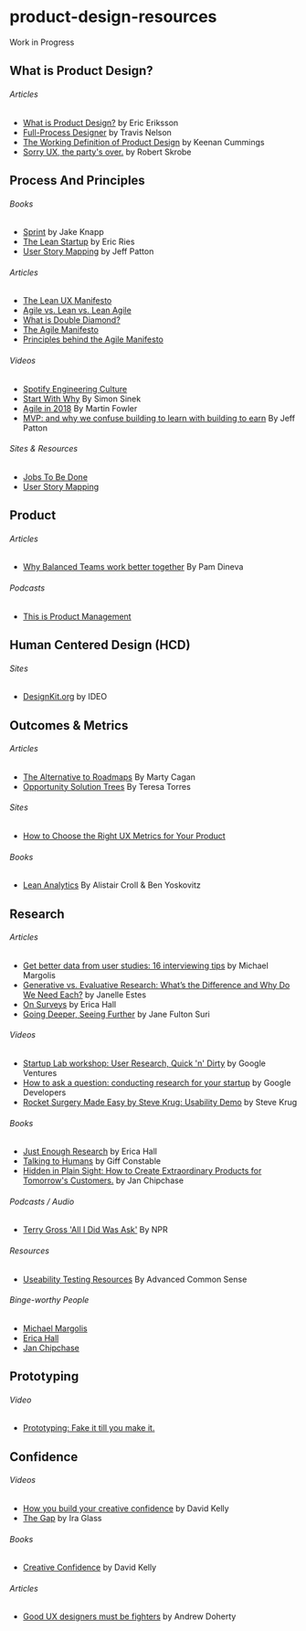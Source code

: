 # product-design-resources
Work in Progress

<!-- ************************  P R O D U C T  D E S I G N  ************************ -->

<h2>What is Product Design?</h2>
    
   <h6>Articles</h6>
      <ul>
        <li><a href="https://medium.com/@ericeriksson/what-is-product-design-9709572cb3ff">What is Product Design?</a> by Eric Eriksson</li> 
        <li><a href="http://www.travandlos.com/26">Full-Process Designer</a> by Travis Nelson</li>
        <li><a href="http://blog.keenancummings.com/post/52223385681/a-working-definition-of-product-design">The Working Definition of Product Design</a> by Keenan Cummings</li>
        <li><a href="<li><a href="https://medium.com/@ericeriksson/what-is-product-design-9709572cb3ff">Sorry UX, the party's over.</a> by Robert Skrobe</li>
      </ul>

<!-- ************************  P R O C E S S  &&  P R I N C I P L E S  ************************ -->

<h2>Process And Principles</h2>
  
  <h6>Books</h6>
    <ul>
      <li><a href="http://www.gv.com/sprint/">Sprint</a> by Jake Knapp</li>
      <li><a href="http://theleanstartup.com/">The Lean Startup</a> by Eric Ries</li>
      <li><a href="http://shop.oreilly.com/product/0636920033851.do">User Story Mapping</a> by Jeff Patton</li>
    </ul>
    
  <h6>Articles</h6>
    <ul>
      <li><a href="https://datavizblog.com/2014/04/25/the-lean-ux-manifesto-principle-driven-design/">The Lean UX Manifesto</a></li>
      <li><a href="https://content.pivotal.io/blog/agile-vs-lean-vs-lean-agile">Agile vs. Lean vs. Lean Agile</a></li>
      <li><a href="https://www.designcouncil.org.uk/news-opinion/design-process-what-double-diamond">What is Double Diamond?</a></li>
      <li><a href="http://agilemanifesto.org/">The Agile Manifesto</a></li>
      <li><a href="http://agilemanifesto.org/principles.html">Principles behind the Agile Manifesto</a></li>
    </ul>
  
  <h6>Videos</h6>
    <ul>
      <li><a href="https://labs.spotify.com/2014/03/27/spotify-engineering-culture-part-1/">Spotify Engineering Culture</a></li>
      <li><a href="https://www.youtube.com/watch?v=sioZd3AxmnE">Start With Why</a> By Simon Sinek</li>
      <li><a href="https://www.infoq.com/presentations/agile-2018">Agile in 2018</a> By Martin Fowler </li>
      <li><a href="https://www.youtube.com/watch?v=ItwIRAX0Bmw">MVP: and why we confuse building to learn with building to earn</a> By Jeff Patton</li> 
    </ul>

  <h6>Sites & Resources</h6>
    <ul>
      <li><a href="https://jtbd.info/">Jobs To Be Done</a></li>
      <li><a href="https://jpattonassociates.com/wp-content/uploads/2015/03/story_mapping.pdf">User Story Mapping</a></li>
    </ul>

<!-- ************************  P R O D U C T  T E A M ************************ -->

<h2>Product</h2>
  
  <h6>Articles</h6>
    <ul>
      <li><a href="https://medium.com/product-labs/why-balanced-teams-work-better-together-b29085536733">Why Balanced Teams work better together</a> By Pam Dineva</li>
    </ul>
  
  <h6>Podcasts</h6>
    <ul>
      <li><a href="https://www.thisisproductmanagement.com/">This is Product Management</a></li>
    </ul>
 

<!-- ************************  H C D  ************************ -->

<h2>Human Centered Design (HCD)</h2>
  
  <h6>Sites</h6>
    <ul>
      <li><a href="http://www.designkit.org/methods">DesignKit.org</a> by IDEO</li>
    </ul>

<!-- ************************  O U T C O M E S  &&  M E T R I C S  ************************ -->

<h2>Outcomes & Metrics</h2>
   
  <h6>Articles</h6>
    <ul>
      <li><a href="https://svpg.com/the-alternative-to-roadmaps/">The Alternative to Roadmaps</a> By Marty Cagan</li>
      <li><a href="https://www.producttalk.org/2016/08/opportunity-solution-tree/">Opportunity Solution Trees</a> By Teresa Torres </li>
    </ul> 
   
  <h6>Sites</h6>
    <ul>
      <li><a href="https://www.dtelepathy.com/ux-metrics/#intro">How to Choose the Right UX Metrics for Your Product</a></li>
    </ul>
    
   <h6>Books</h6>
    <ul>
      <li><a href="http://leananalyticsbook.com/">Lean Analytics</a> By Alistair Croll & Ben Yoskovitz</li>
    </ul>


<!-- ************************  Research  ************************ -->

<h2>Research</h2>
  
  <h6>Articles</h6>
    <ul>
      <li><a href="https://library.gv.com/get-better-data-from-user-studies-16-interviewing-tips-328d305c3e37">Get better data from user studies: 16 interviewing tips</a> by Michael Margolis</li>
      <li><a href="https://www.usertesting.com/blog/generative-vs-evaluative-research/">Generative vs. Evaluative Research: What’s the Difference and Why Do We Need Each?</a> by Janelle Estes</li>
      <li><a href="https://medium.com/mule-design/on-surveys-5a73dda5e9a0">On Surveys</a> by Erica Hall</li>
      <li><a href="https://www.ideo.com/news/going-deeper-seeing-further/">Going Deeper, Seeing Further</a> by Jane Fulton Suri</li>
    </ul>
    
   <h6>Videos</h6>
    <ul>
      <li><a href="https://www.youtube.com/watch?v=WpzmOH0hrEM">Startup Lab workshop: User Research, Quick 'n' Dirty</a> by Google Ventures</li>
      <li><a href="https://www.youtube.com/watch?v=8tiuWYs5Z-A">How to ask a question: conducting research for your startup</a> by Google Developers</li>
      <li><a href="https://www.youtube.com/watch?v=QckIzHC99Xc&feature=player_embedded">Rocket Surgery Made Easy by Steve Krug: Usability Demo</a> by Steve Krug</li>
    </ul>
  
  <h6>Books</h6>
    <ul>
      <li><a href="https://abookapart.com/products/just-enough-research">Just Enough Research</a> by Erica Hall</li>
      <li><a href="http://www.talkingtohumans.com/">Talking to Humans</a> by Giff Constable</li>
      <li><a href="http://janchipchase.com/about/hidden-in-plain-sight/">Hidden in Plain Sight: How to Create Extraordinary Products for Tomorrow's Customers.</a> by Jan Chipchase</li>
    </ul>
   
   <h6>Podcasts / Audio</h6>
    <ul>
      <li><a href="https://www.npr.org/templates/story/story.php?storyId=3925277?storyId=3925277">Terry Gross 'All I Did Was Ask'</a> By NPR</li>
    </ul>  
  
  <h6>Resources</h6>
    <ul>
      <li><a href="http://sensible.com/downloads-rsme.html">Useability Testing Resources</a> By Advanced Common Sense</li>
    </ul>    
    
   <h6>Binge-worthy People</h6>
    <ul>
      <li><a href="https://library.gv.com/@mmargolis">Michael Margolis</a></li>
      <li><a href="https://medium.com/@mulegirl">Erica Hall</a></li>
      <li><a href="http://janchipchase.com/">Jan Chipchase</a></li>
    </ul>

<!-- ************************  P R O T O T Y P I N G  ************************ -->

<h2>Prototyping</h2>
   
   <h6>Video</h6> 
    <ul>
      <li><a href="https://www.youtube.com/watch?v=3lqh-A5Jy4Q">Prototyping: Fake it till you make it.</a></li>
    </ul>

<!-- ************************  C O N F I D E N C E  ************************ -->

<h2>Confidence</h2>
  
  <h6>Videos</h6>
    <ul>
      <li><a href="https://www.ted.com/talks/david_kelley_how_to_build_your_creative_confidence?language=en">How you build your creative confidence</a> by David Kelly</li>
      <li><a href="https://vimeo.com/85040589">The Gap</a> by Ira Glass</li>
    </ul>
  
  <h6>Books</h6>
    <ul>
      <li><a href="https://www.creativeconfidence.com/">Creative Confidence</a> by David Kelly</li>
    </ul>
  
  <h6>Articles</h6>
    <ul>
      <li><a href="https://medium.com/@andrewdoherty/good-ux-designers-must-be-prepared-to-fight-cbf758b10854">Good UX designers must be fighters</a> by Andrew Doherty</li>
    </ul>



    
